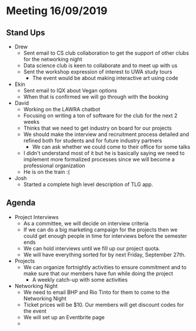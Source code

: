 ﻿# Meeting 16/09/2019

## Stand Ups
- Drew
	- Sent email to CS club collaboration to get the support of other clubs for the networking night
	- Data science club is keen to collaborate and to meet up with us
	- Sent the workshop expression of interest to UWA study tours
		- The event would be about making interactive art using code
- Ekin
	- Sent email to IQX about Vegan options
	- When that is confirmed we will go through with the booking
- David
	- Working on the LAWRA chatbot
	- Focusing on writing a ton of software for the club for the next 2 weeks
	- Thinks that we need to get industry on board for our projects
	- We should make the interview and recruitment process detailed and refined both for students and for future industry partners
		- We can ask whether we could come to their office for some talks
	- I didn't understand most of it but he is basically saying we need to implement more formalized processes since we will become a professional organization
	- He is on the train :(
- Josh
	- Started a complete high level description of TLG app.

## Agenda
- Project Interviews
	- As a committee, we will decide on interview criteria
	- If we can do a big marketing campaign for the projects then we could get enough people in time for interviews before the semester ends
	- We can hold interviews until we fill up our project quota.
	- We will have everything sorted for by next Friday, September 27th.
- Projects
	- We can organize fortnightly activities to ensure commitment and to make sure that our members have fun while doing the project
		- A weekly catch-up with some activities 
- Networking Night
	- We need to email BHP and Rio Tinto for them to come to the Networking Night
	- Ticket prices will be $10. Our members will get discount codes for the event
	- We will set up an Eventbrite page
	- 

